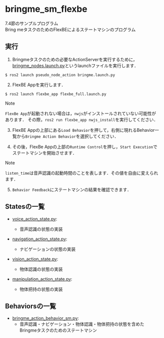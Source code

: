 # bringme_sm_flexbe

7.4節のサンプルプログラム  
Bring meタスクのためのFlexBEによるステートマシンのプログラム


## 実行

1. Bringmeタスクのための必要なActionServerを実行するために，[bringme_nodes.launch.py](../pseudo_node_action/launch/bringme_nodes.launch.py)というlaunchファイルを実行します．
  ```console
  $ ros2 launch pseudo_node_action bringme.launch.py
  ```

2. FlexBE Appを実行します．
  ```console
  $ ros2 launch flexbe_app flexbe_full.launch.py
  ```

> [!NOTE]
> `FlexBe App`が起動されない場合は，`nwjs`がインストールされていない可能性があります．
その際，`ros2 run flexbe_app nwjs_install`を実行してください．

3. FlexBE Appの上部にある`Load Behavior`を押して，右側に現れるBehavior一覧から`Bringme Action Behavior`を選択してください．

4. その後，FlexBe Appの上部の`Runtime Control`を押し，`Start Execution`でステートマシンを開始させます．

> [!NOTE]
> `listen_time`は音声認識の起動時間のことを表します．その値を自由に変えられます．

5. `Behavior Feedback`にステートマシンの結果を確認できます．


## Statesの一覧

* [voice_action_state.py](bringme_sm_flexbe_states/bringme_sm_flexbe_states/voice_action_state.py):
  * 音声認識の状態の実装

* [navigation_action_state.py](bringme_sm_flexbe_states/bringme_sm_flexbe_states/navigation_action_state.py):
  * ナビゲーションの状態の実装

* [vision_action_state.py](bringme_sm_flexbe_states/bringme_sm_flexbe_states/vision_action_state.py):
  * 物体認識の状態の実装

* [manipulation_action_state.py](bringme_sm_flexbe_states/bringme_sm_flexbe_states/manipulation_action_state.py):
  * 物体把持の状態の実装

## Behaviorsの一覧

* [bringme_action_behavior_sm.py](bringme_sm_flexbe_behaviors/bringme_sm_flexbe_behaviors/bringme_action_behavior_sm.py):
  * 音声認識・ナビゲーション・物体認識・物体把持の状態を含めたBringmeタスクのためのステートマシン 
